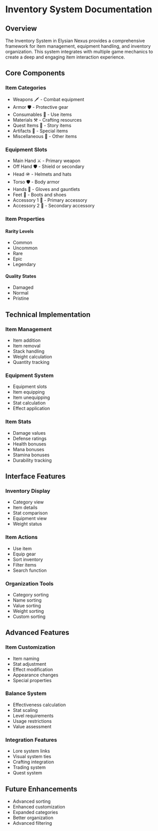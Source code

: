# Inventory System Documentation

## Overview
The Inventory System in Elysian Nexus provides a comprehensive framework for item management, equipment handling, and inventory organization. This system integrates with multiple game mechanics to create a deep and engaging item interaction experience.

## Core Components

### Item Categories
- Weapons 🗡️ - Combat equipment
- Armor 🛡️ - Protective gear
- Consumables 🍞 - Use items
- Materials ⚒️ - Crafting resources
- Quest Items 🔮 - Story items
- Artifacts 💍 - Special items
- Miscellaneous 🎲 - Other items

### Equipment Slots
- Main Hand ⚔️ - Primary weapon
- Off Hand 🛡️ - Shield or secondary
- Head 🪖 - Helmets and hats
- Torso 🛡️ - Body armor
- Hands 🧤 - Gloves and gauntlets
- Feet 👢 - Boots and shoes
- Accessory 1 💍 - Primary accessory
- Accessory 2 🧿 - Secondary accessory

### Item Properties

#### Rarity Levels
- Common
- Uncommon
- Rare
- Epic
- Legendary

#### Quality States
- Damaged
- Normal
- Pristine

## Technical Implementation

### Item Management
- Item addition
- Item removal
- Stack handling
- Weight calculation
- Quantity tracking

### Equipment System
- Equipment slots
- Item equipping
- Item unequipping
- Stat calculation
- Effect application

### Item Stats
- Damage values
- Defense ratings
- Health bonuses
- Mana bonuses
- Stamina bonuses
- Durability tracking

## Interface Features

### Inventory Display
- Category view
- Item details
- Stat comparison
- Equipment view
- Weight status

### Item Actions
- Use item
- Equip gear
- Sort inventory
- Filter items
- Search function

### Organization Tools
- Category sorting
- Name sorting
- Value sorting
- Weight sorting
- Custom sorting

## Advanced Features

### Item Customization
- Item naming
- Stat adjustment
- Effect modification
- Appearance changes
- Special properties

### Balance System
- Effectiveness calculation
- Stat scaling
- Level requirements
- Usage restrictions
- Value assessment

### Integration Features
- Lore system links
- Visual system ties
- Crafting integration
- Trading system
- Quest system

## Future Enhancements
- Advanced sorting
- Enhanced customization
- Expanded categories
- Better organization
- Advanced filtering 